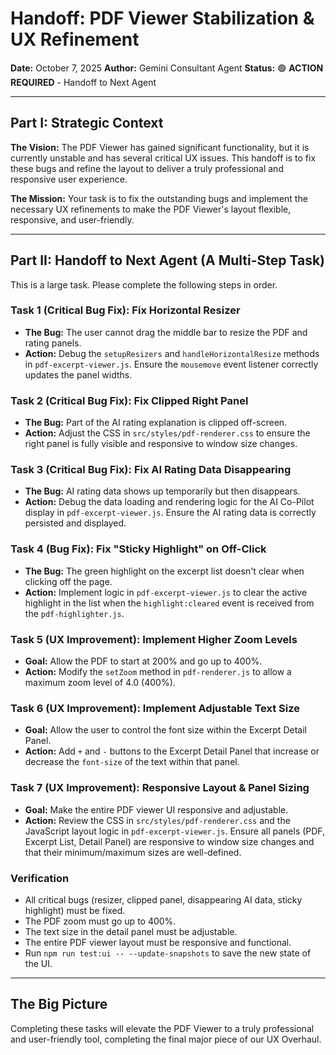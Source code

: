 # Handoff: PDF Viewer Stabilization & UX Refinement

**Date:** October 7, 2025
**Author:** Gemini Consultant Agent
**Status:** 🟢 **ACTION REQUIRED** - Handoff to Next Agent

---

## Part I: Strategic Context

**The Vision:** The PDF Viewer has gained significant functionality, but it is currently unstable and has several critical UX issues. This handoff is to fix these bugs and refine the layout to deliver a truly professional and responsive user experience.

**The Mission:** Your task is to fix the outstanding bugs and implement the necessary UX refinements to make the PDF Viewer's layout flexible, responsive, and user-friendly.

---

## Part II: Handoff to Next Agent (A Multi-Step Task)

This is a large task. Please complete the following steps in order.

### Task 1 (Critical Bug Fix): Fix Horizontal Resizer

-   **The Bug:** The user cannot drag the middle bar to resize the PDF and rating panels.
-   **Action:** Debug the `setupResizers` and `handleHorizontalResize` methods in `pdf-excerpt-viewer.js`. Ensure the `mousemove` event listener correctly updates the panel widths.

### Task 2 (Critical Bug Fix): Fix Clipped Right Panel

-   **The Bug:** Part of the AI rating explanation is clipped off-screen.
-   **Action:** Adjust the CSS in `src/styles/pdf-renderer.css` to ensure the right panel is fully visible and responsive to window size changes.

### Task 3 (Critical Bug Fix): Fix AI Rating Data Disappearing

-   **The Bug:** AI rating data shows up temporarily but then disappears.
-   **Action:** Debug the data loading and rendering logic for the AI Co-Pilot display in `pdf-excerpt-viewer.js`. Ensure the AI rating data is correctly persisted and displayed.

### Task 4 (Bug Fix): Fix "Sticky Highlight" on Off-Click

-   **The Bug:** The green highlight on the excerpt list doesn't clear when clicking off the page.
-   **Action:** Implement logic in `pdf-excerpt-viewer.js` to clear the active highlight in the list when the `highlight:cleared` event is received from the `pdf-highlighter.js`.

### Task 5 (UX Improvement): Implement Higher Zoom Levels

-   **Goal:** Allow the PDF to start at 200% and go up to 400%.
-   **Action:** Modify the `setZoom` method in `pdf-renderer.js` to allow a maximum zoom level of 4.0 (400%).

### Task 6 (UX Improvement): Implement Adjustable Text Size

-   **Goal:** Allow the user to control the font size within the Excerpt Detail Panel.
-   **Action:** Add `+` and `-` buttons to the Excerpt Detail Panel that increase or decrease the `font-size` of the text within that panel.

### Task 7 (UX Improvement): Responsive Layout & Panel Sizing

-   **Goal:** Make the entire PDF viewer UI responsive and adjustable.
-   **Action:** Review the CSS in `src/styles/pdf-renderer.css` and the JavaScript layout logic in `pdf-excerpt-viewer.js`. Ensure all panels (PDF, Excerpt List, Detail Panel) are responsive to window size changes and that their minimum/maximum sizes are well-defined.

### Verification

-   All critical bugs (resizer, clipped panel, disappearing AI data, sticky highlight) must be fixed.
-   The PDF zoom must go up to 400%.
-   The text size in the detail panel must be adjustable.
-   The entire PDF viewer layout must be responsive and functional.
-   Run `npm run test:ui -- --update-snapshots` to save the new state of the UI.

---

## The Big Picture

Completing these tasks will elevate the PDF Viewer to a truly professional and user-friendly tool, completing the final major piece of our UX Overhaul.
